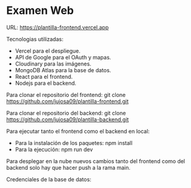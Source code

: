 # Examen Web

URL: https://plantilla-frontend.vercel.app

Tecnologias utilizadas:

* Vercel para el despliegue.
* API de Google para el OAuth y mapas.
* Cloudinary para las imágenes.
* MongoDB Atlas para la base de datos.
* React para el frontend.
* Nodejs para el backend.

Para clonar el repositorio del frontend: git clone https://github.com/jujosa09/plantilla-frontend.git

Para clonar el repositorio del backend: git clone https://github.com/jujosa09/plantilla-backend.git

Para ejecutar tanto el frontend como el backend en local: 
* Para la instalación de los paquetes: npm install
* Para la ejecución: npm run dev

Para desplegar en la nube nuevos cambios tanto del frontend como del backend solo hay que hacer push a la rama main.

Credenciales de la base de datos:

